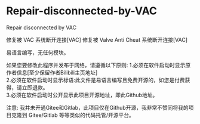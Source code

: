 # Repair-disconnected-by-VAC
Repair disconnected by VAC

修复被 VAC 系统断开连接[VAC]
修复被 Valve Anti Cheat 系统断开连接[VAC]

易语言编写，无任何模块。

如果您要修改此程序并发布于网络，请遵循以下原则:
1.必须在软件启动时显示原作者信息[至少保留作者Bilibili主页地址]  
2.必须在软件启动时显示标语:此文件是易语言编写且免费开源的，如您是付费获得，请立即退款。  
3.必须在软件启动时公开显示此项目开源地址，即此Github地址。  
  
注意:
我并未开通Gitee和Gitlab，此项目仅在Github开源，我非常不赞同将我的项目克隆到 Gitee/Gitlab 等等类似的代码托管/开源平台。
